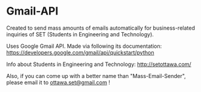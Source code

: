 # Gmail-API

Created to send mass amounts of emails automatically for business-related inquiries of SET (Students in Engineering and Technology). 

Uses Google Gmail API. Made via following its documentation: https://developers.google.com/gmail/api/quickstart/python

Info about Students in Engineering and Technology: http://setottawa.com/

Also, if you can come up with a better name than "Mass-Email-Sender", please email it to ottawa.set@gmail.com !
